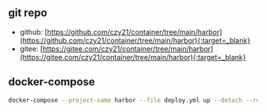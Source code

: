 ## git repo
  - github: [https://github.com/czy21/container/tree/main/harbor](https://github.com/czy21/container/tree/main/harbor){:target=_blank}
  - gitee: [https://gitee.com/czy21/container/tree/main/harbor](https://gitee.com/czy21/container/tree/main/harbor){:target=_blank}
## docker-compose
```bash
docker-compose --project-name harbor --file deploy.yml up --detach --remove-orphans
```